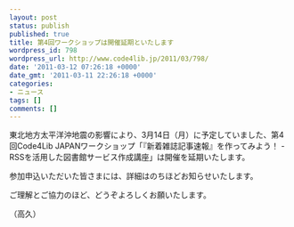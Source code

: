 ```yaml
---
layout: post
status: publish
published: true
title: 第4回ワークショップは開催延期といたします
wordpress_id: 798
wordpress_url: http://www.code4lib.jp/2011/03/798/
date: '2011-03-12 07:26:18 +0000'
date_gmt: '2011-03-11 22:26:18 +0000'
categories:
- ニュース
tags: []
comments: []
---
```

<div class="section">
<p>東北地方太平洋沖地震の影響により、3月14日（月）に予定していました、第4回Code4Lib JAPANワークショップ「『新着雑誌記事速報』を作ってみよう！ -RSSを活用した図書館サービス作成講座」は開催を延期いたします。</p>
<p>参加申込いただいた皆さまには、詳細はのちほどお知らせいたします。</p>
<p>ご理解とご協力のほど、どうぞよろしくお願いたします。</p>
<p>（高久）</p>
</div>
